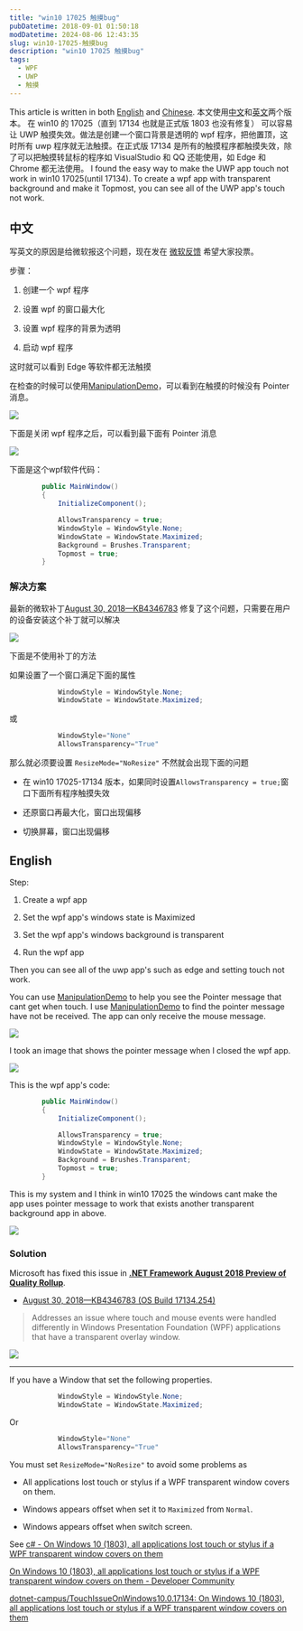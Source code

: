 ```yaml
---
title: "win10 17025 触摸bug"
pubDatetime: 2018-09-01 01:50:18
modDatetime: 2024-08-06 12:43:35
slug: win10-17025-触摸bug
description: "win10 17025 触摸bug"
tags:
  - WPF
  - UWP
  - 触摸
---
```





This article is written in both [English](#English) and [Chinese](#中文). 
本文使用[中文](#中文)和[英文](#English)两个版本。
在 win10 的 17025（直到 17134 也就是正式版 1803 也没有修复） 可以容易让 UWP 触摸失效。做法是创建一个窗口背景是透明的 wpf 程序，把他置顶，这时所有 uwp 程序就无法触摸。在正式版 17134 是所有的触摸程序都触摸失效，除了可以把触摸转鼠标的程序如 VisualStudio 和 QQ 还能使用，如 Edge 和 Chrome 都无法使用。
I found the easy way to make the UWP app touch not work in win10 17025(until 17134). To create a wpf app with transparent background and make it Topmost, you can see all of the UWP app's touch not work.

<!--more-->


<!-- CreateTime:2018/9/1 9:50:18 -->


<!-- 标签：WPF，UWP，触摸 -->

## 中文

写英文的原因是给微软报这个问题，现在发在 [微软反馈](https://developercommunity.visualstudio.com/content/problem/255063/on-windows-10-1803-all-applications-lost-touch-or.html) 希望大家投票。

步骤：

1. 创建一个 wpf 程序

1. 设置 wpf 的窗口最大化

1. 设置 wpf 程序的背景为透明

1. 启动 wpf 程序


这时就可以看到 Edge 等软件都无法触摸


在检查的时候可以使用[ManipulationDemo](https://github.com/walterlv/ManipulationDemo)，可以看到在触摸的时候没有 Pointer 消息。


![](images/img-modify-1fdb009027c0dc6f94797ac870f9d873.jpg)

下面是关闭 wpf 程序之后，可以看到最下面有 Pointer 消息


![](images/img-modify-37d831fe77f233cc195a69f52450f663.jpg)

下面是这个wpf软件代码：

```csharp
        public MainWindow()
        {
            InitializeComponent();

            AllowsTransparency = true;
            WindowStyle = WindowStyle.None;
            WindowState = WindowState.Maximized;
            Background = Brushes.Transparent;
            Topmost = true;
        }
```

### 解决方案

最新的微软补丁[August 30, 2018—KB4346783](https://support.microsoft.com/zh-cn/help/4346783/windows-10-update-kb4346783 ) 修复了这个问题，只需要在用户的设备安装这个补丁就可以解决

<!-- ![](images/img-win10 17025 触摸bug0.png) -->

![](images/img-modify-0087c0644a71f1c0c5c117577847424c.png)

下面是不使用补丁的方法

如果设置了一个窗口满足下面的属性

```csharp
            WindowStyle = WindowStyle.None;
            WindowState = WindowState.Maximized;
```

或

```csharp
            WindowStyle="None" 
            AllowsTransparency="True"
```

那么就必须要设置 `ResizeMode="NoResize"` 不然就会出现下面的问题

 - 在 win10 17025-17134 版本，如果同时设置`AllowsTransparency = true;`窗口下面所有程序触摸失效

 - 还原窗口再最大化，窗口出现偏移

 - 切换屏幕，窗口出现偏移

## English

Step:

1. Create a wpf app

1. Set the wpf app's windows state is Maximized

1. Set the wpf app's windows background is transparent

1. Run the wpf app

Then you can see all of the uwp app's such as edge and setting touch not work.

You can use [ManipulationDemo](https://github.com/walterlv/ManipulationDemo) to help you see the Pointer message that cant get when touch. I use [ManipulationDemo](https://github.com/walterlv/ManipulationDemo) to find the pointer message have not be received. The app can only receive the mouse message.

![](images/img-modify-1fdb009027c0dc6f94797ac870f9d873.jpg)

I took an image that shows the pointer message when I closed the wpf app. 

![](images/img-modify-37d831fe77f233cc195a69f52450f663.jpg)

This is the wpf app's code:

```csharp
        public MainWindow()
        {
            InitializeComponent();

            AllowsTransparency = true;
            WindowStyle = WindowStyle.None;
            WindowState = WindowState.Maximized;
            Background = Brushes.Transparent;
            Topmost = true;
        }
```

This is my system and I think in win10 17025 the windows cant make the app uses pointer message to work that exists another transparent background app in above.

![](images/img-modify-773dfb5e397aa18725bd85044c955363.jpg)

### Solution

Microsoft has fixed this issue in **[.NET Framework August 2018 Preview of Quality Rollup](https://blogs.msdn.microsoft.com/dotnet/2018/08/30/net-framework-august-2018-preview-of-quality-rollup/)**.

- [August 30, 2018—KB4346783 (OS Build 17134.254)](https://support.microsoft.com/zh-cn/help/4346783/windows-10-update-kb4346783)

> Addresses an issue where touch and mouse events were handled differently in Windows Presentation Foundation (WPF) applications that have a transparent overlay window. 


![](images/img-modify-0087c0644a71f1c0c5c117577847424c.png)

---

If you have a Window that set the following properties.

```csharp
            WindowStyle = WindowStyle.None;
            WindowState = WindowState.Maximized;
```

Or

```csharp
            WindowStyle="None" 
            AllowsTransparency="True"
```

You must set `ResizeMode="NoResize"` to avoid some problems as 

 - All applications lost touch or stylus if a WPF transparent window covers on them.

 - Windows appears offset when set it to `Maximized` from `Normal`.

 - Windows appears offset when switch screen.

See [c# - On Windows 10 (1803), all applications lost touch or stylus if a WPF transparent window covers on them](https://stackoverflow.com/questions/50382605/on-windows-10-1803-all-applications-lost-touch-or-stylus-if-a-wpf-transparent )

[On Windows 10 (1803), all applications lost touch or stylus if a WPF transparent window covers on them - Developer Community](https://developercommunity.visualstudio.com/content/problem/255063/on-windows-10-1803-all-applications-lost-touch-or.html )

[dotnet-campus/TouchIssueOnWindows10.0.17134: On Windows 10 (1803), all applications lost touch or stylus if a WPF transparent window covers on them](https://github.com/dotnet-campus/TouchIssueOnWindows10.0.17134 )

